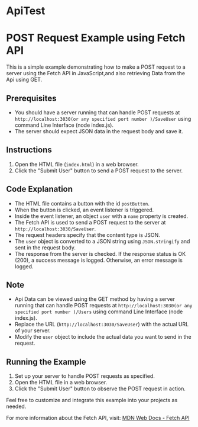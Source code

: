 # ApiTest
# POST Request Example using Fetch API

This is a simple example demonstrating how to make a POST request to a server using the Fetch API in JavaScript,and also retrieving Data from the Api using GET.

## Prerequisites

- You should have a server running that can handle POST requests at  `http://localhost:3030(or any specified port number )/SaveUser` using command Line Interface (node index.js).
- The server should expect JSON data in the request body and save it.

## Instructions

1. Open the HTML file (`index.html`) in a web browser.
2. Click the "Submit User" button to send a POST request to the server.

## Code Explanation

- The HTML file contains a button with the id `postButton`.
- When the button is clicked, an event listener is triggered.
- Inside the event listener, an object `user` with a `name` property is created.
- The Fetch API is used to send a POST request to the server at `http://localhost:3030/SaveUser`.
- The request headers specify that the content type is JSON.
- The `user` object is converted to a JSON string using `JSON.stringify` and sent in the request body.
- The response from the server is checked. If the response status is OK (200), a success message is logged. Otherwise, an error message is logged.

## Note
- Api Data can be viewed using the GET method by having a server running that can handle POST requests at  `http://localhost:3030(or any specified port number )/Users` using command Line Interface (node index.js).
- Replace the URL (`http://localhost:3030/SaveUser`) with the actual URL of your server.
- Modify the `user` object to include the actual data you want to send in the request.

## Running the Example

1. Set up your server to handle POST requests as specified.
2. Open the HTML file in a web browser.
3. Click the "Submit User" button to observe the POST request in action.

Feel free to customize and integrate this example into your projects as needed.

For more information about the Fetch API, visit: [MDN Web Docs - Fetch API](https://developer.mozilla.org/en-US/docs/Web/API/Fetch_API)
